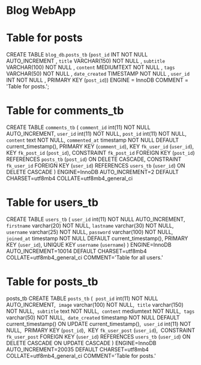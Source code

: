 # Blog WebApp

# Table for posts 
CREATE TABLE `blog_db`.`posts_tb` (`post_id` INT NOT NULL AUTO_INCREMENT , `title` VARCHAR(150) NOT NULL , `subtitle` VARCHAR(100) NOT NULL , `content` MEDIUMTEXT NOT NULL , `tags` VARCHAR(50) NOT NULL , `date_created` TIMESTAMP NOT NULL , `user_id` INT NOT NULL , PRIMARY KEY (`post_id`)) ENGINE = InnoDB COMMENT = 'Table for posts.';


# Table for comments_tb
CREATE TABLE `comments_tb` (
  `comment_id` int(11) NOT NULL AUTO_INCREMENT,
  `user_id` int(11) NOT NULL,
  `post_id` int(11) NOT NULL,
  `content` text NOT NULL,
  `commented_at` timestamp NOT NULL DEFAULT current_timestamp(),
  PRIMARY KEY (`comment_id`),
  KEY `fk_user_id` (`user_id`),
  KEY `fk_post_id` (`post_id`),
  CONSTRAINT `fk_post_id` FOREIGN KEY (`post_id`) REFERENCES `posts_tb` (`post_id`) ON DELETE CASCADE,
  CONSTRAINT `fk_user_id` FOREIGN KEY (`user_id`) REFERENCES `users_tb` (`user_id`) ON DELETE CASCADE
) ENGINE=InnoDB AUTO_INCREMENT=2 DEFAULT CHARSET=utf8mb4 COLLATE=utf8mb4_general_ci

# Table for users_tb
CREATE TABLE `users_tb` (
  `user_id` int(11) NOT NULL AUTO_INCREMENT,
  `firstname` varchar(20) NOT NULL,
  `lastname` varchar(30) NOT NULL,
  `username` varchar(25) NOT NULL,
  `password` varchar(100) NOT NULL,
  `joined_at` timestamp NOT NULL DEFAULT current_timestamp(),
  PRIMARY KEY (`user_id`),
  UNIQUE KEY `username` (`username`)
) ENGINE=InnoDB AUTO_INCREMENT=10014 DEFAULT CHARSET=utf8mb4 COLLATE=utf8mb4_general_ci COMMENT='Table for all users.'


# Table for posts_tb

posts_tb	CREATE TABLE `posts_tb` (
  `post_id` int(11) NOT NULL AUTO_INCREMENT,
  `image` varchar(100) NOT NULL,
  `title` varchar(150) NOT NULL,
  `subtitle` text NOT NULL,
  `content` mediumtext NOT NULL,
  `tags` varchar(50) NOT NULL,
  `date_created` timestamp NOT NULL DEFAULT current_timestamp() ON UPDATE current_timestamp(),
  `user_id` int(11) NOT NULL,
  PRIMARY KEY (`post_id`),
  KEY `fk_user_post` (`user_id`),
  CONSTRAINT `fk_user_post` FOREIGN KEY (`user_id`) REFERENCES `users_tb` (`user_id`) ON DELETE CASCADE ON UPDATE CASCADE
) ENGINE=InnoDB AUTO_INCREMENT=20035 DEFAULT CHARSET=utf8mb4 COLLATE=utf8mb4_general_ci COMMENT='Table for posts.'	
